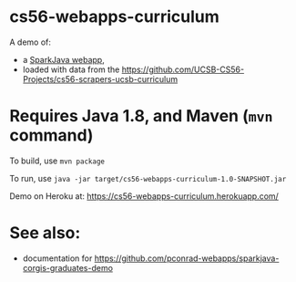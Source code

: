 # cs56-webapps-curriculum

A demo of:

* a [SparkJava webapp](http://pconrad-webapps.github.io/topics/sparkjava/),
* loaded with data from the https://github.com/UCSB-CS56-Projects/cs56-scrapers-ucsb-curriculum

# Requires Java 1.8, and Maven (`mvn` command)

To build, use `mvn package`

To run, use `java -jar target/cs56-webapps-curriculum-1.0-SNAPSHOT.jar`

Demo on Heroku at: https://cs56-webapps-curriculum.herokuapp.com/


# See also: 

* documentation for <https://github.com/pconrad-webapps/sparkjava-corgis-graduates-demo>

